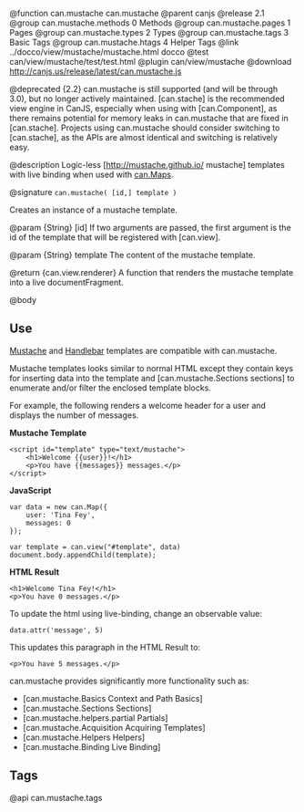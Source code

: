 @function can.mustache can.mustache
@parent canjs
@release 2.1
@group can.mustache.methods 0 Methods
@group can.mustache.pages 1 Pages
@group can.mustache.types 2 Types
@group can.mustache.tags 3 Basic Tags
@group can.mustache.htags 4 Helper Tags
@link ../docco/view/mustache/mustache.html docco
@test can/view/mustache/test/test.html
@plugin can/view/mustache
@download http://canjs.us/release/latest/can.mustache.js

@deprecated {2.2} can.mustache is still supported (and will be through 3.0), but no longer actively maintained. [can.stache] is the recommended view engine in CanJS, especially when using with [can.Component], as there remains potential for memory leaks in can.mustache that are fixed in [can.stache]. Projects using can.mustache should consider switching to [can.stache], as the APIs are almost identical and switching is relatively easy.

@description Logic-less [http://mustache.github.io/ mustache] templates with live binding 
when used with [can.Maps](#can_observe).

@signature `can.mustache( [id,] template )`

Creates an instance of a mustache template. 

@param {String} [id] If two arguments are passed, the first argument is the id of the 
template that will be registered with [can.view].

@param {String} template The content of the mustache template.

@return {can.view.renderer} A function that renders the mustache template into
a live documentFragment.

@body

## Use

[Mustache](https://github.com/janl/mustache.js/) and [Handlebar](http://handlebarsjs.com/) 
templates are compatible with can.mustache.

Mustache templates looks similar to normal HTML except
they contain keys for inserting data into the template
and [can.mustache.Sections sections] to enumerate and/or filter the enclosed template blocks.

For example, the following renders a welcome header for
a user and displays the number of messages.

__Mustache Template__

	<script id="template" type="text/mustache">
		<h1>Welcome {{user}}!</h1>
		<p>You have {{messages}} messages.</p>
	</script>

__JavaScript__

	var data = new can.Map({
		user: 'Tina Fey',
		messages: 0
	});

	var template = can.view("#template", data)
	document.body.appendChild(template);

__HTML Result__

	<h1>Welcome Tina Fey!</h1>
	<p>You have 0 messages.</p>

To update the html using live-binding, change an observable value:

	data.attr('message', 5)

This updates this paragraph in the HTML Result to:

	<p>You have 5 messages.</p>



can.mustache provides significantly more functionality such as:

- [can.mustache.Basics Context and Path Basics]
- [can.mustache.Sections Sections]
- [can.mustache.helpers.partial Partials]
- [can.mustache.Acquisition Acquiring Templates]
- [can.mustache.Helpers Helpers]
- [can.mustache.Binding Live Binding]

## Tags

@api can.mustache.tags